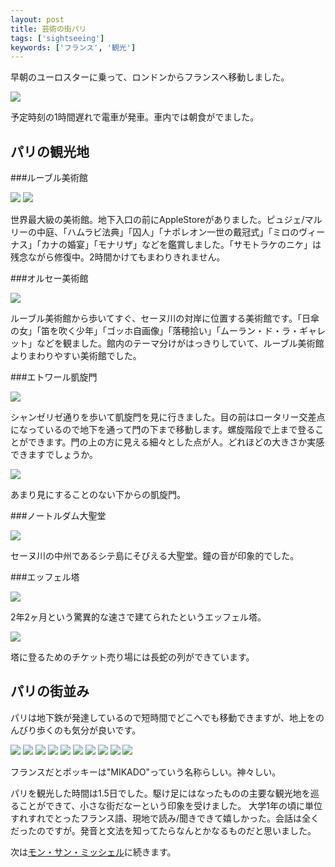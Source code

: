 ```yaml
---
layout: post
title: 芸術の街パリ
tags: ['sightseeing']
keywords: ['フランス', '観光']
---
```


早朝のユーロスターに乗って、ロンドンからフランスへ移動しました。

<img src="/img/blog_paris01.jpg" class="image-on-frame image-fade">

予定時刻の1時間遅れで電車が発車。車内では朝食がでました。

## パリの観光地

###ルーブル美術館

<img src="/img/blog_paris02.jpg" class="image-on-frame image-fade">

<img src="/img/blog_paris02_1.jpg" class="image-on-frame image-fade">

世界最大級の美術館。地下入口の前にAppleStoreがありました。ピュジェ/マルリーの中庭、「ハムラビ法典」「囚人」「ナポレオン一世の戴冠式」「ミロのヴィーナス」「カナの婚宴」「モナリザ」などを鑑賞しました。「サモトラケのニケ」は残念ながら修復中。2時間かけてもまわりきれません。

###オルセー美術館

<img src="/img/blog_paris03.jpg" class="image-on-frame image-fade">

ルーブル美術館から歩いてすぐ、セーヌ川の対岸に位置する美術館です。「日傘の女」「笛を吹く少年」「ゴッホ自画像」「落穂拾い」「ムーラン・ド・ラ・ギャレット」などを観ました。館内のテーマ分けがはっきりしていて、ルーブル美術館よりまわりやすい美術館でした。

###エトワール凱旋門

<img src="/img/blog_paris04.jpg" class="image-on-frame image-fade">

シャンゼリゼ通りを歩いて凱旋門を見に行きました。目の前はロータリー交差点になっているので地下を通って門の下まで移動します。螺旋階段で上まで登ることができます。門の上の方に見える細々とした点が人。どれほどの大きさか実感できますでしょうか。

<img src="/img/blog_paris05.jpg" class="image-on-frame image-fade">

あまり見にすることのない下からの凱旋門。

###ノートルダム大聖堂

<img src="/img/blog_paris07.jpg" class="image-on-frame-small image-fade">

セーヌ川の中州であるシテ島にそびえる大聖堂。鐘の音が印象的でした。

###エッフェル塔

<img src="/img/blog_paris08.jpg" class="image-on-frame image-fade">

2年2ヶ月という驚異的な速さで建てられたというエッフェル塔。

<img src="/img/blog_paris09.jpg" class="image-on-frame image-fade">

塔に登るためのチケット売り場には長蛇の列ができています。

## パリの街並み

パリは地下鉄が発達しているので短時間でどこへでも移動できますが、地上をのんびり歩くのも気分が良いです。

<img src="/img/blog_paris11.jpg" class="image-on-frame image-fade">

<img src="/img/blog_paris12.jpg" class="image-on-frame image-fade">

<img src="/img/blog_paris13.jpg" class="image-on-frame image-fade">

<img src="/img/blog_paris14.jpg" class="image-on-frame image-fade">

<img src="/img/blog_paris15.jpg" class="image-on-frame image-fade">

<img src="/img/blog_paris16.jpg" class="image-on-frame image-fade">

<img src="/img/blog_paris21.jpg" class="image-on-frame image-fade">

<img src="/img/blog_paris22.jpg" class="image-on-frame image-fade">

<img src="/img/blog_paris23.jpg" class="image-on-frame image-fade">

<img src="/img/blog_paris24.jpg" class="image-on-frame image-fade">

フランスだとポッキーは"MIKADO"っていう名称らしい。神々しい。

パリを観光した時間は1.5日でした。駆け足にはなったものの主要な観光地を巡ることができて、小さな街だなーという印象を受けました。
大学1年の頃に単位すれすれでとったフランス語、現地で読み/聞きできて嬉しかった。会話は全くだったのですが。発音と文法を知ってたらなんとかなるものだと思いました。

次は[モン・サン・ミッシェル](/jp/posts/mont-saint-michel/)に続きます。
